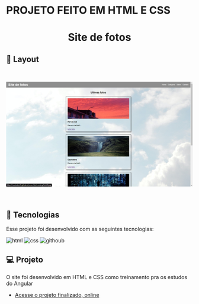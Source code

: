 # PROJETO FEITO EM HTML E CSS<h1 align="center"> Site de fotos </h1>


## 🔖 Layout
<br>
<p align="center">
  <img alt="SITE DE" src="img/site.jpg">
</p>

<br>

## 🚀 Tecnologias

Esse projeto foi desenvolvido com as seguintes tecnologias:

<img alin="center" alt="html" src="https://img.shields.io/badge/HTML5-E34F26?style=for-the-badge&logo=html5&logoColor=white"/>

<img alin="center" alt="css" src="https://img.shields.io/badge/CSS3-1572B6?style=for-the-badge&logo=css3&logoColor=white"/>

<img alin="center" alt="githoub" src="https://img.shields.io/badge/GitHub-100000?style=for-the-badge&logo=github&logoColor=white"/>


## 💻 Projeto

O site foi desenvolvido em HTML e CSS como treinamento pra os estudos do Angular

- [Acesse o projeto finalizado, online](https://renatodev23.github.io/curso-html-css/index.html)




